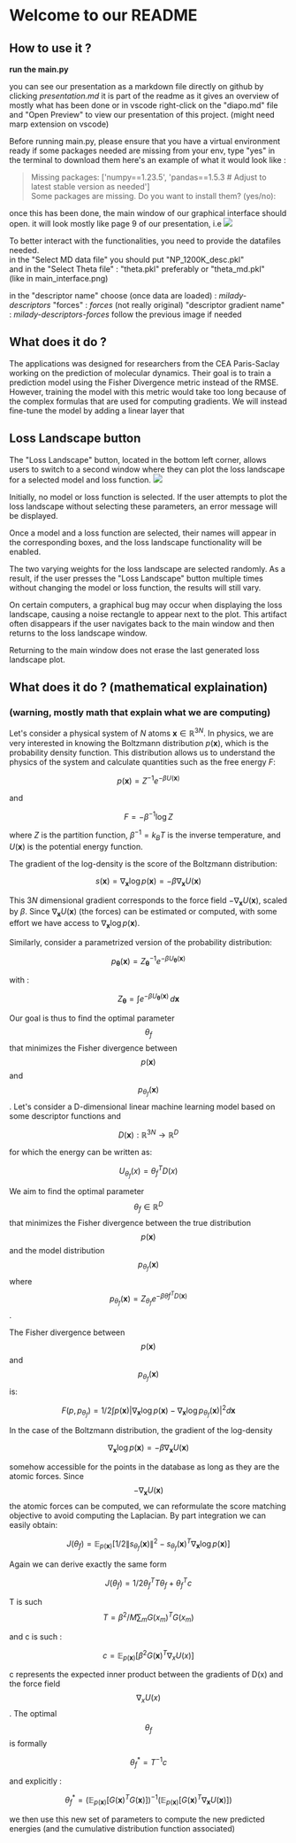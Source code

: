 #  Welcome to our README
## How to use it ?
**run the main.py**

you can see our presentation as a markdown file directly on github by clicking *presentation.md* it is part of the readme as it gives an overview of mostly what has been done
or in vscode right-click on the "diapo.md" file and "Open Preview" to view our presentation of this project.
(might need marp extension on vscode)

Before running main.py, please ensure that you have a virtual environment ready
if some packages needed are missing from your env, type "yes" in the terminal to download them
here's an example of what it would look like :
> Missing packages: ['numpy==1.23.5', 'pandas==1.5.3  # Adjust to latest stable version as needed']  
> Some packages are missing. Do you want to install them? (yes/no):


once this has been done, the main window of our graphical interface should open.
it will look mostly like page 9 of our presentation, i.e ![](images/main_interface.png)  


To better interact with the functionalities, you need to provide the datafiles needed.  
in the "Select MD data file" you should put "NP_1200K_desc.pkl"  
and in the "Select Theta file" : "theta.pkl" preferably or "theta_md.pkl"  
(like in main_interface.png) 

in the "descriptor name" choose (once data are loaded) : *milady-descriptors*
"forces" : *forces* (not really original)
"descriptor gradient name" : *milady-descriptors-forces*
follow the previous image if needed


## What does it do ?

The applications was designed for researchers from the CEA Paris-Saclay working on the prediction 
of molecular dynamics. 
Their goal is to train a prediction model using the Fisher Divergence metric instead of the RMSE.
However, training the model with this metric would take too long because of the complex formulas
that are used for computing gradients. We will instead fine-tune the model by adding a linear
layer that 

## Loss Landscape button

The "Loss Landscape" button, located in the bottom left corner, allows users to switch to a 
second window where they can plot the loss landscape for a selected model and loss function.
![](images/loss_window.png)  

Initially, no model or loss function is selected. If the user attempts to plot the loss 
landscape without selecting these parameters, an error message will be displayed.

Once a model and a loss function are selected, their names will appear in the corresponding 
boxes, and the loss landscape functionality will be enabled.

The two varying weights for the loss landscape are selected randomly. As a result, if the 
user presses the "Loss Landscape" button multiple times without changing the model or loss 
function, the results will still vary.

On certain computers, a graphical bug may occur when displaying the loss landscape, causing 
a noise rectangle to appear next to the plot. This artifact often disappears if the user 
navigates back to the main window and then returns to the loss landscape window.

Returning to the main window does not erase the last generated loss landscape plot.


## What does it do ? (mathematical explaination)
### (warning, mostly math that explain what we are computing)
Let's consider a physical system of $N$ atoms $\mathbf{x} \in \mathbb{R}^{3N}$. In physics, we are very interested in knowing the Boltzmann distribution $p(\mathbf{x})$, which is the probability density function. This distribution allows us to understand the physics of the system and calculate quantities such as the free energy $F$:

$$
p(\mathbf{x}) = Z^{-1} e^{-\beta U(\mathbf{x})}
$$

and

$$
F = -\beta^{-1} \log Z
$$

where $Z$ is the partition function, $\beta^{-1} = k_B T$ is the inverse temperature, and $U(\mathbf{x})$ is the potential energy function.

The gradient of the log-density is the score of the Boltzmann distribution:

$$
s(\mathbf{x}) = \nabla_{\mathbf{x}} \log p(\mathbf{x}) = -\beta \nabla_{\mathbf{x}} U(\mathbf{x})
$$

This $3N$ dimensional gradient corresponds to the force field $-\nabla_{\mathbf{x}} U(\mathbf{x})$, scaled by $\beta$. Since $\nabla_{\mathbf{x}} U(\mathbf{x})$ (the forces) can be estimated or computed, with some effort we have access to $\nabla_{\mathbf{x}} \log p(\mathbf{x})$.

Similarly, consider a parametrized version of the probability distribution:

$$
p_{\boldsymbol{\theta}}(\mathbf{x}) = Z_{\boldsymbol{\theta}}^{-1} e^{-\beta U_{\boldsymbol{\theta}}(\mathbf{x})}
$$

with :

$$
Z_{\boldsymbol{\theta}} = \int e^{-\beta U_{\boldsymbol{\theta}}(\mathbf{x})} \, d\mathbf{x}
$$

Our goal is thus to find the optimal parameter $$\theta_{f}$$ that minimizes the Fisher divergence between $$p(\mathbf{x})$$ and $$p_{\theta_{f}}(\mathbf{x})$$.
Let's consider a D-dimensional linear machine learning model based on some descriptor functions and

$$
D(\mathbf{x}): \mathbb{R}^{3N} \rightarrow \mathbb{R}^D
$$

for which the energy can be written as:

$$
U_{\theta_{f}}(x) = \theta_{f}^{T} D(x)
$$ 


We aim to find the optimal parameter $$\theta_{f} \in \mathbb{R}^D$$ that minimizes the Fisher divergence between the true distribution $$p(\mathbf{x})$$ and the model distribution $$p_{\theta_{f}}(\mathbf{x})$$ where $$p_{\theta_{f}}(\mathbf{x}) = Z_{\theta_{f}} e^{-\beta \theta{f}^{T} D(\mathbf{x})}$$.


The Fisher divergence between $$p(\mathbf{x})$$ and $$p_{\theta_{f}}(\mathbf{x})$$ is:

$$
F(p, p_{\theta_{f}}) = 1/2 \int p(\mathbf{x}) |\nabla_{\mathbf{x}} \log p(\mathbf{x}) - \nabla_{\mathbf{x}} \log p_{\theta_{f}}(\mathbf{x})|^{2} d\mathbf{x}
$$


In the case of the Boltzmann distribution, the gradient of the log-density

$$
\nabla_{\mathbf{x}} \log  p(\mathbf{x}) = -\beta \nabla_{\mathbf{x}} U(\mathbf{x})
$$

somehow accessible for the points in the database as long as they are the atomic forces. 
Since  $$-\nabla_{\mathbf{x}} U(\mathbf{x})$$ the atomic forces can be computed, we can reformulate the score matching objective to avoid computing the Laplacian. By part integration we can easily obtain: 

$$
J(\theta_{f}) = \mathbb{E}_{p(\mathbf{x})} \left[ 1/2 \left\| s_{\theta_{f}}(\mathbf{x}) \right\|^2 - s_{\theta_{f}}(\mathbf{x})^{T} \nabla_{\mathbf{x}} \log p(\mathbf{x}) \right]
$$

Again we can derive exactly the same form

$$   
J(\theta_{f}) = 1/2 \theta_{f}^{T} T \theta_{f} + \theta_{f}^{T}  c
$$

T is such 
$$
T = {\beta^2}/{M} \sum_{m} G(x_{m})^{T} G(x_{m})
$$ 

and c is such :

$$
c =  \mathbb{E}_{p(\mathbf{x})} \left[ \beta^{2} G(\mathbf{x})^{T} \nabla_{x} U(x) \right] 
$$

c represents the expected inner product between the gradients of D(x) and the force field $$\nabla_{x} U(x)$$. The optimal $$\theta_{f}$$ is formally

$$
\theta_{f}^{*} = T^{-1} c
$$ 

and explicitly : 

$$
\theta_{f}^{*} = \left( \mathbb{E}_{p(\mathbf{x})} \left[ G(\mathbf{x})^{T} G(\mathbf{x}) \right] \right)^{-1} \left( \mathbb{E}_{p(\mathbf{x})} \left[ G(\mathbf{x})^{T} \nabla_{\mathbf{x}} U(\mathbf{x}) \right] \right)
$$

we then use this new set of parameters to compute the new predicted energies (and the cumulative distribution function associated)

